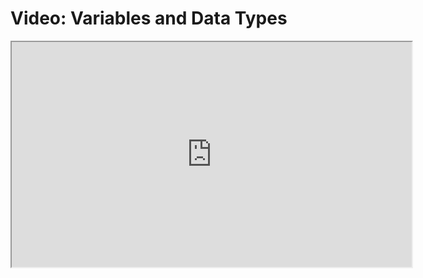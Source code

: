 # Video: Variables and Data Types

<iframe src="https://player.vimeo.com/video/546130814?title=0&byline=0&portrait=0" width="640" height="360" allowfullscreen="allowfullscreen" allow="autoplay; fullscreen; picture-in-picture"></iframe>
